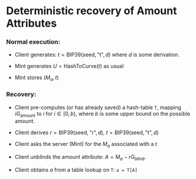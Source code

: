 # Deterministic recovery of Amount Attributes

### Normal execution:

* Client generates: $t = \text{BIP39}(\text{seed}, \text{"t"}, d)$ where $d$ is some derivation.

* Mint generates $U = \text{HashToCurve}(t)$ as usual

* Mint stores $(M_a, t)$

### Recovery:
* Client pre-computes (or has already saved) a hash-table `T`, mapping $iG_\text{amount}$ to $i$ for $i \in [0, b)$, where
    $b$ is some upper bound on the possible amount.

* Client derives $r = \text{BIP39}(\text{seed}, \text{"r"}, d)$, $t = \text{BIP39}(\text{seed}, \text{"t"}, d)$

* Client asks the server (Mint) for the $M_a$ associated with a $t$

* Client unblinds the amount attribute: $A = M_a - rG_\text{blind}$.

* Client obtains $a$ from a table lookup on `T`: `a = T[A]`
